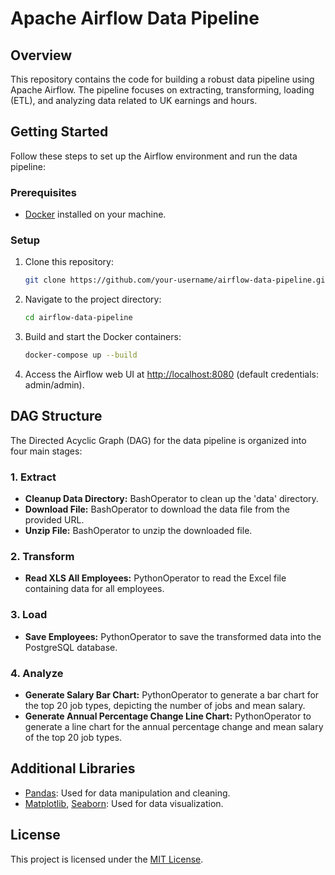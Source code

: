 # Apache Airflow Data Pipeline

## Overview

This repository contains the code for building a robust data pipeline using Apache Airflow. The pipeline focuses on extracting, transforming, loading (ETL), and analyzing data related to UK earnings and hours.

## Getting Started

Follow these steps to set up the Airflow environment and run the data pipeline:

### Prerequisites

- [Docker](https://www.docker.com/) installed on your machine.

### Setup

1. Clone this repository:

   ```bash
   git clone https://github.com/your-username/airflow-data-pipeline.git
   ```

2. Navigate to the project directory:

   ```bash
   cd airflow-data-pipeline
   ```

3. Build and start the Docker containers:

   ```bash
   docker-compose up --build
   ```

4. Access the Airflow web UI at [http://localhost:8080](http://localhost:8080) (default credentials: admin/admin).

## DAG Structure

The Directed Acyclic Graph (DAG) for the data pipeline is organized into four main stages:

### 1. Extract

- **Cleanup Data Directory:** BashOperator to clean up the 'data' directory.
- **Download File:** BashOperator to download the data file from the provided URL.
- **Unzip File:** BashOperator to unzip the downloaded file.

### 2. Transform

- **Read XLS All Employees:** PythonOperator to read the Excel file containing data for all employees.

### 3. Load

- **Save Employees:** PythonOperator to save the transformed data into the PostgreSQL database.

### 4. Analyze

- **Generate Salary Bar Chart:** PythonOperator to generate a bar chart for the top 20 job types, depicting the number of jobs and mean salary.
- **Generate Annual Percentage Change Line Chart:** PythonOperator to generate a line chart for the annual percentage change and mean salary of the top 20 job types.

## Additional Libraries

- [Pandas](https://pandas.pydata.org/): Used for data manipulation and cleaning.
- [Matplotlib](https://matplotlib.org/), [Seaborn](https://seaborn.pydata.org/): Used for data visualization.

## License

This project is licensed under the [MIT License](LICENSE).
